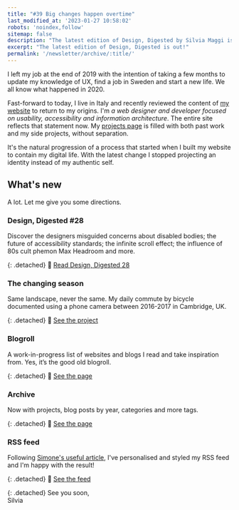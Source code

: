 ```yaml
---
title: "#39 Big changes happen overtime"
last_modified_at: '2023-01-27 10:58:02'
robots: 'noindex,follow'
sitemap: false
description: "The latest edition of Design, Digested by Silvia Maggi is out!"
excerpt: "The latest edition of Design, Digested is out!"
permalink: '/newsletter/archive/:title/'
---
```

I left my job at the end of 2019 with the intention of taking a few months to update my knowledge of UX, find a job in Sweden and start a new life. We all know what happened in 2020.

Fast-forward to today, I live in Italy and recently reviewed the content of [my website](https://silviamaggidesign.com/) to return to my origins. I'm *a web designer and developer focused on usability, accessibility and information architecture*. The entire site reflects that statement now. My [projects page](https://silviamaggidesign.com/projects/) is filled with both past work and my side projects, without separation.

It's the natural progression of a process that started when I built my website to contain my digital life. With the latest change I stopped projecting an identity instead of my authentic self.

## What's new

A lot. Let me give you some directions. 

### Design, Digested #28

Discover the designers misguided concerns about disabled bodies; the future of accessibility standards; the infinite scroll effect; the influence of 80s cult phemon Max Headroom and more.

{: .detached}
🔗 [Read Design, Digested 28](https://silviamaggidesign.com/design-digested/design-digested-28/)

### The changing season

Same landscape, never the same. My daily commute by bicycle documented using a phone camera between 2016-2017 in Cambridge, UK.

{: .detached}
🔗 [See the project](https://silviamaggidesign.com/projects/the-changing-season/)

### Blogroll

A work-in-progress list of websites and blogs I read and take inspiration from. Yes, it’s the good old blogroll.

{: .detached}
🔗 [See the page](https://silviamaggidesign.com/blogroll/)

### Archive

Now with projects, blog posts by year, categories and more tags.

{: .detached}
🔗 [See the page](https://silviamaggidesign.com/archive/)

### RSS feed

Following [Simone's useful article](https://minutestomidnight.co.uk/blog/build-a-human-readable-rss-with-jekyll/), I've personalised and styled my RSS feed and I'm happy with the result!

{: .detached}
🔗 [See the feed](https://silviamaggidesign.com/feed.xml)

{: .detached}
See you soon,  
Silvia